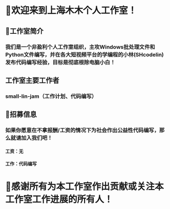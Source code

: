# 🚀欢迎来到上海木木个人工作室！
## 🌟工作室简介
### 我们是一个非盈利个人工作室组织，主攻Windows批处理文件和Python文件编写，并在各大短视频平台的学编程的小林(SHcodelin)发布代码编写经验，目标是彻底根除电脑小白！
## 工作室主要工作者
### small-lin-jam（工作计划、代码编写）
## 🤝招募信息
### 如果你愿意在不拿报酬/工资的情况下为社会作出公益性代码编写，那么就请加入我们吧！
#### 工资：无
#### 工作：代码编写
# 🙏感谢所有为本工作室作出贡献或关注本工作室工作进展的所有人！

